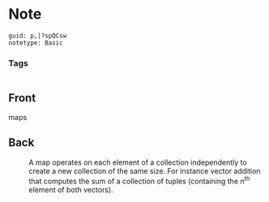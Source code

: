 # Note
```
guid: p,|?spQCsw
notetype: Basic
```

### Tags
```
```

## Front
maps

## Back
<dd>A map operates on each element of a collection independently to 
create a new collection of the same size. For instance vector addition 
that computes the sum of a collection of tuples (containing the n<sup>th</sup> element of both vectors).</dd>
